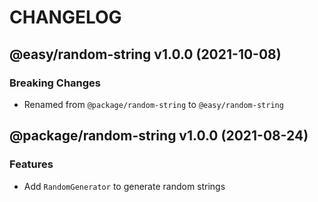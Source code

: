 # CHANGELOG
## @easy/random-string v1.0.0 (2021-10-08)
### Breaking Changes

- Renamed from `@package/random-string` to `@easy/random-string`

## @package/random-string v1.0.0 (2021-08-24)
### Features

- Add `RandomGenerator` to generate random strings
